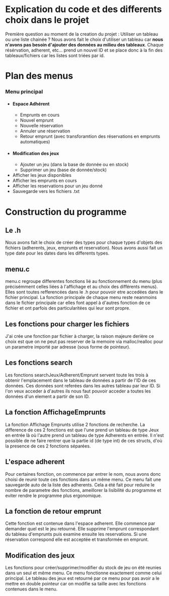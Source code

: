 # Explication du code et des differents choix dans le projet

Première question au moment de la creation du projet : Utiliser un tableau ou une liste chainée ?
Nous avons fait le choix d'utiliser un tableau car **nous n'avons pas besoin d'ajouter des données au milieu des tableaux**. Chaque résérvation, adherent, etc... prend un nouvel ID et se place donc à la fin des tableaux/fichiers car les listes sont triées par id.

# Plan des menus
### Menu principal
- #### Espace Adhérent
    - Emprunts en cours
    - Nouvel emprunt
    - Nouvelle réservation
    - Annuler une réservation
    - Retour emprunt (avec transforamtion des réservations en emprunts automatiques)
- #### Modification des jeux
    - Ajouter un jeu (dans la base de donnée ou en stock)
    - Supprimer un jeu (base de donnée/stock)
- Afficher les jeux disponibles
- Afficher les emprunts en cours
- Afficher les reservations pour un jeu donné
- Sauvegarde vers les fichiers .txt

# Construction du programme

## Le .h
Nous avons fait le choix de créer des types pour chaque types d'objets des fichiers (adherents, jeux, emprunts et reservation).
Nous avons aussi fait un type date pour les dates dans les differents types.

## menu.c
menu.c regroupe differentes fonctions lié au fonctionnement du menu (plus précisémment celles liées à l'affichage et au choix des différents menus). Elles sont toutes refferencées dans le .h pour pouvoir etre accedées dans le fichier principal. La fonction principale de chaque menu reste neanmoins dans le fichier principale car elles font appel à d'autres fonction de ce fichier et ont parfois des particularitées qui leur sont propre.

## Les fonctions pour charger les fichiers
J'ai crée une fonction par fichier à charger, la raison majeure derière ce choix est que on ne peut pas reserver de la memoire via malloc/realloc pour un parametre importé par adresse (sous forme de pointeur).

## Les fonctions search
Les fonctions searchJeux/Adherent/Emprunt servent toute les trois à obtenir l'emplacement dans le tableau de données a partir de l'ID de ces données. Ces données sont referées dans les autres tableau par leur ID. Si l'on veux acceder à d'autres ils nous faut pouvoir acceder a toutes les données d'un element a partir de son ID.

## La fonction AffichageEmprunts
La fonction Affichage Emprunts utilise 2 fonctions de recherche. La difference de ces 2 fonctions est que l'une prend un tableau de type Jeux en entrée là où l'autre prend un tableau de type Adherents en entrée. Il n'est possible de ne faire rentrer que la partie id (de type int) de ces structs, d'où la presence de ces 2 fonctions séparées.

## L'espace adherent
Pour certaines fonction, on commence par entrer le nom, nous avons donc choisi de reunir toute ces fonctions dans un même menu. Ce menu fait une sauvegarde auto de la liste des adherents. Cela a été fait pour reduire le nombre de parametre des fonctions, ameillorer la lisibilité du programme et eviter rendre le programme plus ergonomique.

## La fonction de retour emprunt
Cette fonction est contenue dans l'espace adherent. Elle commence par demander quel est le jeu retourné. Elle supprime l'emprunt correspondant du tableau d'emprunts puis examine ensuite les reservations. Si une réservation correspond elle est acceptée et transformée en emprunt.

## Modification des jeux
Les fonctions pour créer/supprimer/modifier du stock de jeu on été reunies dans un seul et même menu. Ce menu fonctionne exactement comme celui principal. Le tableau des jeux est retourné par ce menu pour pas avoir a le mettre en double pointeur car on modifie sa taille avec les fonctions contenues dans le menu.